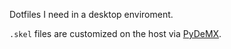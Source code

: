Dotfiles I need in a desktop enviroment.

`.skel` files are customized on the host via
[PyDeMX](http://github.com/obreitwi/pydemx).
